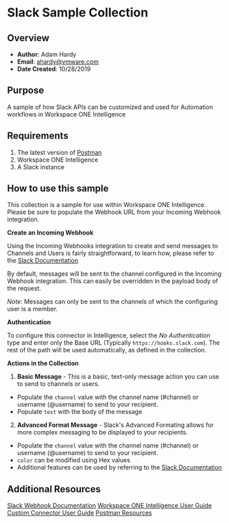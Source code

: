 # Slack Sample Collection

## Overview
- **Author**: Adam Hardy
- **Email**: ahardy@vmware.com
- **Date Created**: 10/28/2019


## Purpose

A sample of how Slack APIs can be customized and used for Automation workflows in Workspace ONE Intelligence


## Requirements

1. The latest version of [Postman](https://www.getpostman.com) 
2. Workspace ONE Intelligence
3. A Slack instance

## How to use this sample

This collection is a sample for use within Workspace ONE Intelligence.  Please be sure to populate the Webhook URL from your Incoming Webhook integration. 

**Create an Incoming Webhook**

Using the Incoming Webhooks integration to create and send messages to Channels and Users is fairly straightforward, to learn how, please refer to the [Slack Documentation](https://api.slack.com/messaging/webhooks#getting-started)

By default, messages will be sent to the channel configured in the Incoming Webhook integration. This can easily be overridden in the payload body of the request.

*Note:* Messages can only be sent to the channels of which the configuring user is a member.

**Authentication**

To configure this connector in Intelligence, select the *No Authentication* type and enter only the Base URL (Typically `https://hooks.slack.com`). The rest of the path will be used automatically, as defined in the collection.

**Actions in the Collection**

1. **Basic Message** - This is a basic, text-only message action you can use to send to channels or users.
 * Populate the `channel` value with the channel name (#channel) or username (@username) to send to your recipient.
 * Populate `text` with the body of the message
2. **Advanced Format Message** - Slack's Advanced Formating allows for more complex messaging to be displayed to your recipients.
 * Populate the `channel` value with the channel name (#channel) or username (@username) to send to your recipient.
 * `color` can be modified using Hex values
 * Additional features can be used by referring to the [Slack Documentation](https://api.slack.com/messaging/webhooks#advanced_message_formatting)

## Additional Resources
[Slack Webhook Documentation](https://api.slack.com/messaging/webhooks)
[Workspace ONE Intelligence User Guide](https://docs.vmware.com/en/VMware-Workspace-ONE/services/Intelligence/GUID-AWT-WS1INT-OVERVIEW.html)
[Custom Connector User Guide](https://docs.vmware.com/en/VMware-Workspace-ONE/services/Intelligence/GUID-54333CCC-0E6D-4871-8DEA-3AFAB8378EEC.html)
[Postman Resources](https://www.getpostman.com)
